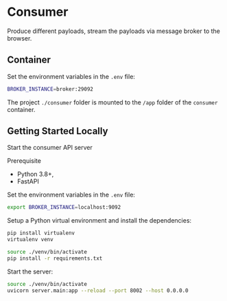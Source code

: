# Consumer

Produce different payloads, stream the payloads via message broker to the browser.

## Container

Set the environment variables in the `.env` file:

```bash
BROKER_INSTANCE=broker:29092
```

The project `./consumer` folder is mounted to the `/app` folder of the `consumer` container.

## Getting Started Locally

Start the consumer API server

Prerequisite

- Python 3.8+,
- FastAPI

Set the environment variables in the `.env` file:

```bash
export BROKER_INSTANCE=localhost:9092
```

Setup a Python virtual environment and install the dependencies:

```bash
pip install virtualenv
virtualenv venv

source ./venv/bin/activate
pip install -r requirements.txt
```

Start the server:

```bash
source ./venv/bin/activate
uvicorn server.main:app --reload --port 8002 --host 0.0.0.0
```
